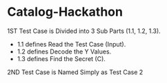 # Catalog-Hackathon
1ST Test Case is Divided into 3 Sub Parts (1.1, 1.2, 1.3).
 - 1.1 defines Read the Test Case (Input).
 - 1.2 defines Decode the Y Values.
 - 1.3 defines Find the Secret (C).

2ND Test Case is Named Simply as Test Case 2 
  
